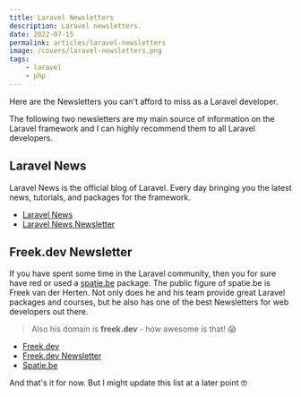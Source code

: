 ```yaml
---
title: Laravel Newsletters
description: Laravel newsletters.
date: 2022-07-15
permalink: articles/laravel-newsletters
image: /covers/laravel-newsletters.png
tags: 
    - laravel
    - php
---
```


Here are the Newsletters you can't afford to miss as a Laravel developer.

<!-- more -->

The following two newsletters are my main source of information on the Laravel framework and I can highly recommend them to all Laravel developers.

## Laravel News

Laravel News is the official blog of Laravel. Every day bringing you the latest news, tutorials, and packages for the framework.

* [Laravel News](https://laravel-news.com)
* [Laravel News Newsletter](https://laravel-news.com/newsletter)

## Freek.dev Newsletter

If you have spent some time in the Laravel community, then you for sure have red or used a [spatie.be](https://spatie.be) package. The public figure of spatie.be is Freek van der Herten. Not only does he and his team provide great Laravel packages and courses, but he also has one of the best Newsletters for web developers out there.

> Also his domain is **freek.dev** - how awesome is that! 😱

* [Freek.dev](https://freek.dev)
* [Freek.dev Newsletter](https://freek.dev/newsletter)
* [Spatie.be](https://spatie.be)

And that's it for now. But I might update this list at a later point 🤓